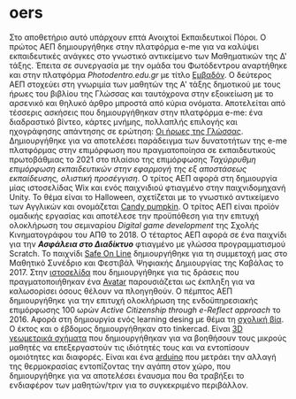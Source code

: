 # oers
Στο αποθετήριο αυτό υπάρχουν επτά Ανοιχτοί Εκπαιδευτικοί Πόροι.
Ο πρώτος ΑΕΠ δημιουργήθηκε στην πλατφόρμα e-me για να καλύψει εκπαιδευτικές ανάγκες στο γνωστικό αντικείμενο των Μαθηματικών της Δ' τάξης.
Έπειτα σε συνεργασία με την ομάδα του Φωτόδεντρου αναρτήθηκε και στην πλατφόρμα *Photodentro.edu.gr* με τίτλο [Εμβαδόν](https://photodentro.edu.gr/ugc/r/8525/2505?locale=el).
Ο δεύτερος ΑΕΠ στοχεύει στη γνωριμία των μαθητών της Α' τάξης δημοτικού με τους ήρωες του βιβλίου της Γλώσσας και ταυτόχρονα στην εξοικείωση με το αρσενικό και θηλυκό άρθρο μπροστά από κύρια ονόματα.
Αποτελείται από τέσσερις ασκήσεις που δημιουργήθηκαν στην πλατφόρμα e-me: ένα διαδραστικό βίντεο, κάρτες μνήμης, πολλαπλής επιλογής και ηχογράφησης απάντησης σε ερώτηση:
[Οι ήρωες της Γλώσσας](https://content.e-me.edu.gr/wp-admin/admin-ajax.php?action=h5p_embed&id=1239924).
Δημιουργήθηκε για να αποτελέσει παράδειγμα των δυνατοτήτων της e-me πλατφόρμας στην επιμόρφωση που πραγματοποίησα σε εκπαιδευτικούς πρωτοβάθμιας το 2021 στο πλαίσιο της επιμόρφωσης *Ταχύρρυθμη επιμόρφωση
εκπαιδευτικών στην εφαρμογή της εξ αποστάσεως εκπαίδευσης, ολιστική προσέγγιση*.
Ο τρίτος ΑΕΠ αφορά στη δημιουργία μίας ιστοσελίδας Wix και ενός παιχνιδιού φτιαγμένο στην παιχνιδομηχανή Unity.
Το θέμα είναι το Halloween, σχετίζεται με το γνωστικό αντικείμενο των Αγγλικών και ονομάζεται [Candy pumpkin](https://candypumpkin.wixsite.com/candypumpkin).
Ο τρίτος ΑΕΠ είναι προϊόν ομαδικής εργασίας και αποτέλεσε την προϋπόθεση για την επιτυχή ολοκλήρωση του σεμιναρίου *Digital game development* της Σχολής Κινηματογράφου του ΑΠΘ το 2018. 
Ο τέταρτος ΑΕΠ αφορά σε ένα παιχνίδι για την ***Ασφάλεια στο Διαδίκτυο*** φτιαγμένο με γλώσσα προγραμματισμού Scratch.
Το παιχνίδι [Safe On Line](https://scratch.mit.edu/projects/150385154/) δημιουργήθηκε για τη συμμετοχή μας στο Μαθητικό Συνέδριο και Φεστιβάλ Ψηφιακής Δημιουργίας της Καβάλας το 2017.
Στην [ιστοσελίδα](https://bysafeonline.blogspot.com/) που δημιουργήθηκε για τις δράσεις που πραγματοποιήθηκαν ένα [Avatar](https://www.voki.com/site/pickup?scid=20113468&chsm=5561b223d542f81d37b3d6c67939e6cb) παρουσιάζεται ως έκπληξη για να καλωσορίσει όσους θέλουν να πλοηγηθούν.
Ο πέμπτος ΑΕΠ δημιουργήθηκε για την επιτυχή ολοκλήρωση της ενδοϋπηρεσιακής επιμόρφωσης 100 ωρών *Active Citizenship through e-Reflect approach* το 2016.
Αφορά στη δημιουργία ενός learning desing με θέμα τη [σχολική βία](https://rb.gy/ozw5ox).
Ο έκτος και ο έβδομος δημιουργήθηκαν στο tinkercad. Είναι [3D γεωμετρικά σχήματα](https://www.tinkercad.com/things/0blYRKewoMy-gewmetrika-sterea) που δημιουργήθηκαν για να βοηθήσουν τους μικρούς μαθητές να επεξεργαστούν τις ιδιότητές τους και να εντοπίσουν ομοιότητες και διαφορές. Είναι και ένα [arduino](https://www.tinkercad.com/things/ja9RwbBy3cF-lovemetersofiakolosidou) που μετράει την αλλαγή της θερμοκρασίας εντοπίζοντας την αγάπη στον χώρο, που δημιουργήθηκε για να αποτελέσει έναυσμα που θα τραβήξει το ενδιαφέρον των μαθητών/τριν για το συγκεκριμένο περιβάλλον.
